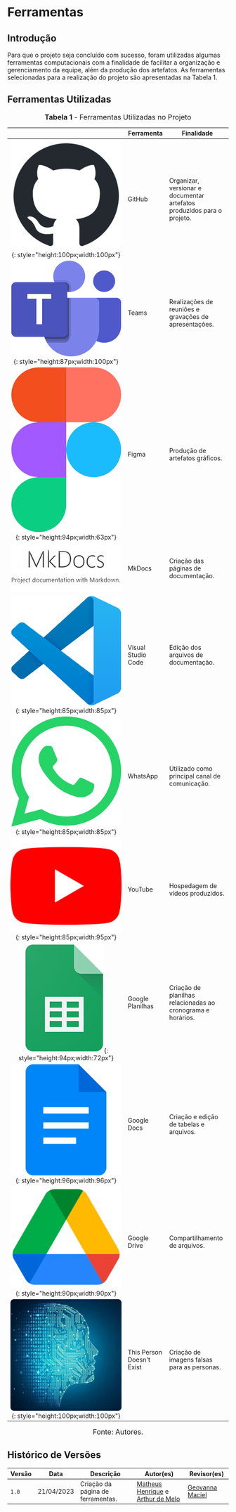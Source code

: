 # Ferramentas

## Introdução

Para que o projeto seja concluído com sucesso, foram utilizadas algumas ferramentas computacionais com a finalidade de facilitar a organização e gerenciamento da equipe, além da produção dos artefatos. As ferramentas selecionadas para a realização do projeto são apresentadas na Tabela 1.

## Ferramentas Utilizadas

<font size="3"><p style="text-align: center"><b>Tabela 1</b> - Ferramentas Utilizadas no Projeto</p></font>

|                                                                                                                           |        Ferramenta         |                               Finalidade                               |
| :----------------------------------------------------------------------------------------------------------------------: | ----------------------- | -------------------------------------------------------------------- |
|                  ![Logo do GitHub](../assets/ferramentas/github.png){: style="height:100px;width:100px"}                  |          GitHub           | Organizar, versionar e documentar artefatos produzidos para o projeto. |
|              ![Logo do Microsoft Teams](../assets/ferramentas/teams.png){: style="height:87px;width:100px"}               |           Teams           |         Realizações de reuniões e gravações de apresentações.          |
|                    ![Logo do Figma](../assets/ferramentas/figma.png){: style="height:94px;width:63px"}                    |           Figma           |                    Produção de artefatos gráficos.                     |
|                                    ![Logo do MkDocs](../assets/ferramentas/mkdocs.png)                                     |          MkDocs           |                  Criação das páginas de documentação.                  |
|             ![Logo do Visual Studio Code](../assets/ferramentas/vscode.png){: style="height:85px;width:85px"}             |    Visual Studio Code     |                  Edição dos arquivos de documentação.                  |
|                 ![Logo do WhatsApp](../assets/ferramentas/whatsapp.png){: style="height:85px;width:85px"}                 |         WhatsApp          |             Utilizado como principal canal de comunicação.             |
|                 ![Logo do Youtube](../assets/ferramentas/youtube.png){: style="height:85px;width:95px"}                  |          YouTube          |                    Hospedagem de vídeos produzidos.                    |
|             ![Logo do Google Planilhas](../assets/ferramentas/gsheets.png){: style="height:94px;width:72px"}              |     Google Planilhas      |      Criação de planilhas relacionadas ao cronograma e horários.       |
|                 ![Logo do Google Docs](../assets/ferramentas/gdocs.png){: style="height:96px;width:96px"}                 |        Google Docs        |                Criação e edição de tabelas e arquivos.                 |
|               ![Logo do Google Drive](../assets/ferramentas/gdrive.png){: style="height:90px;width:90px"}               |       Google Drive        |                     Compartilhamento de arquivos.                      |
| ![Logo do This Person Doesn't Exist](../assets/ferramentas/thispersondoesntexist.png){: style="height:100px;width:100px"} | This Person Doesn't Exist |              Criação de imagens falsas para as personas.               |

<font size="3"><p style="text-align: center">Fonte: Autores.</p></font>

## Histórico de Versões

| Versão |    Data    |             Descrição             |                                             Autor(es)                                             |                  Revisor(es)                   |
| ---- | -------- | ------------------------------- | ----------------------------------------------------------------------------------------------- | -------------------------------------------- |
| `1.0`  | 21/04/2023 | Criação da página de ferramentas. | [Matheus Henrique](https://github.com/mathonaut) e [Arthur de Melo](https://github.com/arthurmlv) | [Geovanna Maciel](https://github.com/manuziny) |
